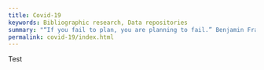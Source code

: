 ```yaml
---
title: Covid-19
keywords: Bibliographic research, Data repositories
summary: "“If you fail to plan, you are planning to fail.” Benjamin Franklin."
permalink: covid-19/index.html
---
```



Test